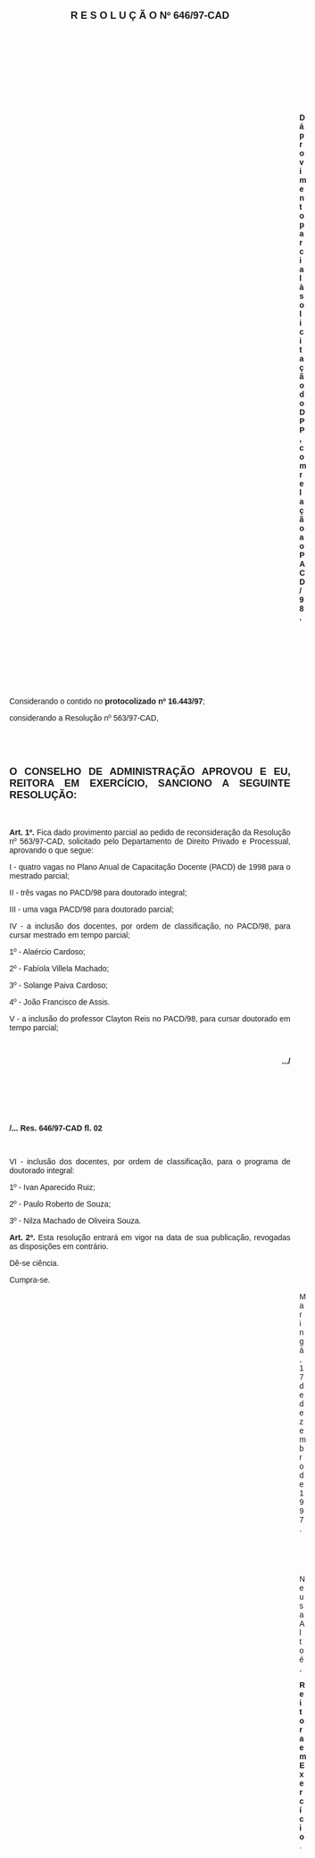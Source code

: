 <BODY>

<B><FONT FACE="Arial" SIZE=4><P ALIGN="CENTER">R E S O L U &Ccedil; &Atilde; O   Nº 646/97-CAD</P>
</B></FONT><FONT FACE="Arial">
<P>&nbsp;</P>
<P>&nbsp;</P>
<P>&nbsp;</P>
<P>&nbsp;</P>
<P>&nbsp;</P><DIR>
<DIR>
<DIR>
<DIR>
<DIR>
<DIR>
<DIR>
<DIR>
<DIR>
<DIR>
<DIR>
<DIR>
<DIR>

<B><P ALIGN="JUSTIFY">D&aacute; provimento parcial &agrave; solicita&ccedil;&atilde;o do DPP, com rela&ccedil;&atilde;o ao PACD/98.</P>
</B><P ALIGN="JUSTIFY"></P>
<P ALIGN="JUSTIFY">&nbsp;</P>
<P ALIGN="JUSTIFY">&nbsp;</P>
<P ALIGN="JUSTIFY">&nbsp;</P>
<P>&nbsp;</P></DIR>
</DIR>
</DIR>
</DIR>
</DIR>
</DIR>
</DIR>
</DIR>
</DIR>
</DIR>
</DIR>
</DIR>
</DIR>

<P ALIGN="JUSTIFY">&#9;Considerando o contido no<B> protocolizado nº 16.443/97</B>;</P>
<P ALIGN="JUSTIFY">&#9;considerando a Resolu&ccedil;&atilde;o nº 563/97-CAD,</P>
<P ALIGN="JUSTIFY"></P>
<P ALIGN="JUSTIFY">&nbsp;</P>
<P ALIGN="JUSTIFY">&nbsp;</P>
</FONT><B><FONT FACE="Arial" SIZE=4><P ALIGN="JUSTIFY">O CONSELHO DE ADMINISTRA&Ccedil;&Atilde;O APROVOU E EU, REITORA EM EXERC&Iacute;CIO, SANCIONO A SEGUINTE RESOLU&Ccedil;&Atilde;O:</P>
</B></FONT><FONT FACE="Arial"><P ALIGN="JUSTIFY"></P>
<P ALIGN="JUSTIFY">&nbsp;</P>
<P ALIGN="JUSTIFY">&#9;<B>Art. 1º.</B> Fica dado provimento parcial ao pedido de reconsidera&ccedil;&atilde;o da Resolu&ccedil;&atilde;o nº 563/97-CAD, solicitado pelo Departamento de Direito Privado e Processual, aprovando o que segue:</P>
<P ALIGN="JUSTIFY">&#9;I - quatro vagas no Plano Anual de Capacita&ccedil;&atilde;o Docente (PACD) de 1998 para o mestrado parcial;</P>
<P ALIGN="JUSTIFY">&#9;II - tr&ecirc;s vagas no PACD/98 para doutorado integral;</P>
<P ALIGN="JUSTIFY">&#9;III - uma vaga PACD/98 para doutorado parcial;</P>
<P ALIGN="JUSTIFY">&#9;IV - a inclus&atilde;o dos docentes, por ordem de classifica&ccedil;&atilde;o, no PACD/98, para cursar mestrado em tempo parcial;</P>
<P ALIGN="JUSTIFY">&#9;1º - Ala&eacute;rcio Cardoso;</P>
<P ALIGN="JUSTIFY">&#9;2º - Fab&iacute;ola Villela Machado;</P>
<P ALIGN="JUSTIFY">&#9;3º - Solange Paiva Cardoso;</P>
<P ALIGN="JUSTIFY">&#9;4º - Jo&atilde;o Francisco de Assis.</P>
<P ALIGN="JUSTIFY">&#9;V - a inclus&atilde;o do professor Clayton Reis no PACD/98, para cursar doutorado em tempo parcial;</P>
<P ALIGN="JUSTIFY"></P>
<P ALIGN="JUSTIFY">&nbsp;</P>
<B><P ALIGN="RIGHT">.../</P>
</B><P ALIGN="JUSTIFY"></P>
<P ALIGN="JUSTIFY">&nbsp;</P>
<P ALIGN="JUSTIFY">&nbsp;</P>
<P ALIGN="JUSTIFY">&nbsp;</P>
<B><P ALIGN="JUSTIFY">/... Res. 646/97-CAD                                                                                        fl. 02</P>
</B><P ALIGN="JUSTIFY"></P>
<P ALIGN="JUSTIFY">&nbsp;</P>
<P ALIGN="JUSTIFY">&#9;VI - inclus&atilde;o dos docentes, por ordem de classifica&ccedil;&atilde;o, para o programa de doutorado integral:</P>
<P ALIGN="JUSTIFY">&#9;1º - Ivan Aparecido Ruiz;</P>
<P ALIGN="JUSTIFY">&#9;2º - Paulo Roberto de Souza;</P>
<P ALIGN="JUSTIFY">&#9;3º - Nilza Machado de Oliveira Souza.</P>
<P ALIGN="JUSTIFY">&#9;<B>Art. 2º.</B> Esta resolu&ccedil;&atilde;o entrar&aacute; em vigor na data de sua publica&ccedil;&atilde;o, revogadas as disposi&ccedil;&otilde;es em contr&aacute;rio.</P>
<P>&#9;D&ecirc;-se ci&ecirc;ncia.</P>
<P>&#9;Cumpra-se.</P>
<DIR>
<DIR>
<DIR>
<DIR>
<DIR>
<DIR>
<DIR>
<DIR>
<DIR>
<DIR>
<DIR>
<DIR>
<DIR>

<P>Maring&aacute;, 17 de dezembro de 1997.</P>

<P>&nbsp;</P>
<P>&nbsp;</P>
<P>Neusa Alto&eacute;,</P>
<B><P>Reitora em Exerc&iacute;cio</B>.</P></DIR>
</DIR>
</DIR>
</DIR>
</DIR>
</DIR>
</DIR>
</DIR>
</DIR>
</DIR>
</DIR>
</DIR>
</DIR>
</FONT></BODY>
